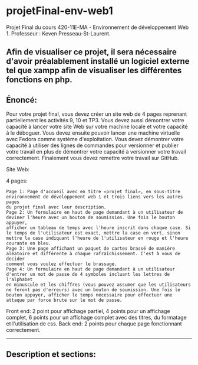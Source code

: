 # projetFinal-env-web1
Projet Final du cours 420-11E-MA - Environnement de développement Web 1.
Professeur :		Keven Presseau-St-Laurent.

Afin de visualiser ce projet, il sera nécessaire d'avoir préalablement installé un logiciel externe tel que xampp afin de visualiser les différentes
fonctions en php.
-----------------------------------------------
Énoncé:
-----------------------------------------------
Pour votre projet final, vous devez créer un site web de 4 pages reprenant partiellement les activités 9, 10 et TP3.
Vous devez aussi démontrer votre capacité à lancer votre site Web sur votre machine locale et votre capacité à le déboguer.
Vous devez ensuite pouvoir lancer une machine virtuelle avec Fedora comme système d'exploitation.
Vous devez démontrer votre capacité à utiliser des lignes de commandes pour versionner et publier votre travail en plus de démontrer
votre capacité à versionner votre travail correctement.
Finalement vous devez remettre votre travail sur GitHub.


Site Web:

4 pages:

    Page 1: Page d'accueil avec en titre «projet final», en sous-titre environnement de développement web 1 et trois liens vers les autres pages
    du projet final avec leur description.
    Page 2: Un formulaire en haut de page demandant à un utilisateur de deviner l'heure avec un bouton de soumission. Une fois le bouton appuyer,
    afficher un tableau de temps avec l'heure inscrit dans chaque case. Si le temps de l'utilisateur est exact, mettre la case en vert, sinon
    mettre la case indiquant l'heure de l'utilisateur en rouge et l'heure courante en bleu.
    Page 3: Une page affichant un paquet de cartes brassé de manière aléatoire et différente à chaque rafraîchissement. C'est à vous de decider
    comment vous voulez effectuer le brassage.
    Page 4: Un formulaire en haut de page demandant à un utilisateur d'entrer un mot de passe de 4 symboles incluant les lettres de l'alphabet
    en minuscule et les chiffres (vous pouvez assumer que les utilisateurs ne feront pas d'erreurs) avec un bouton de soumission. Une fois le bouton appuyer, afficher le temps nécessaire pour effectuer une attaque par force brute sur le mot de passe.

Front end: 2 point pour affichage partiel, 4 points pour un affichage complet, 6 points pour un affichage complet avec des titres, du formatage
et l'utilisation de css.
Back end: 2 points pour chaque page fonctionnant correctement.


-----------------------------------------------
Description et sections:
-----------------------------------------------
